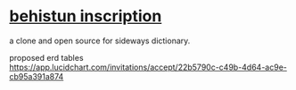# [behistun inscription](https://en.wikipedia.org/wiki/Behistun_Inscription)
a clone and open source for sideways dictionary. 


proposed erd tables
https://app.lucidchart.com/invitations/accept/22b5790c-c49b-4d64-ac9e-cb95a391a874
